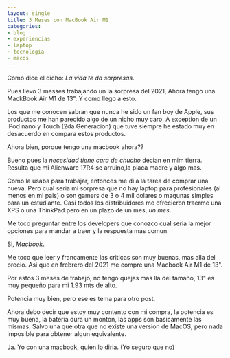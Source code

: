 ```yaml
---
layout: single
title: 3 Meses con MacBook Air M1
categories:
- blog
- experiencias
- laptop
- tecnologia
- macos
---
```


Como dice el dicho: *La vida te da sorpresas*.

Pues llevo 3 messes trabajando un la sorpresa del 2021, Ahora tengo una MackBook Air M1 de 13".  Y como llego a esto.

Los que me conocen sabran que nunca he sido un fan boy de Apple, sus productos me han parecido algo de un nicho muy caro.  A exception de un iPod nano y Touch (2da Generacion) que tuve siempre he estado muy en desacuerdo en compara estos productos.

Ahora bien, porque tengo una macbook ahora??

Bueno pues la *necesidad tiene cara de chucho* decian en mim tierra.  Resulta que mi Alienware 17R4 se arruino,la placa madre y algo mas.

Como la usaba para trabajar, entonces me di a la tarea de comprar una nueva.  Pero cual seria mi sorpresa que no hay laptop para profesionales (al menos en mi pais) o son gamers de 3 o 4 mil dolares o maqunas simples para un estudiante.  Casi todos los distribuidores me ofrecieron traerme una XPS o una ThinkPad pero en un plazo de un mes, *un mes*.

Me toco preguntar entre los developers que conozco cual seria la mejor opciones para mandar a traer y la respuesta mas comun.


Si, *Macbook*.

Me toco que leer y francamente las criticas son muy buenas, mas alla del precio.  Asi que en frebrero del 2021 me compre una Macbook Air M1 de 13".

Por estos 3 meses de trabajo, no tengo quejas mas lla del tamaño, 13" es muy pequeño para mi 1.93 mts de alto.

Potencia muy bien, pero ese es tema para otro post.

Ahora debo decir que estoy muy contento con mi compra, la potencia es muy buena, la bateria dura un monton, las apps son basicamente las mismas.  Salvo una que otra que no existe una version de MacOS, pero nada imposible para obtener algun equivalente.

Ja.   Yo con una macbook, quien lo diria. (Yo seguro que no)

